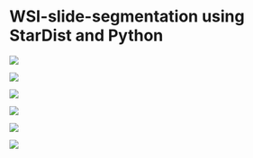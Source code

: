 # WSI-slide-segmentation using StarDist and Python

![](https://github.com/ajinkya-kulkarni/WSI-slide-segmentation/blob/main/Test_Files/1_result.png)

![](https://github.com/ajinkya-kulkarni/WSI-slide-segmentation/blob/main/Test_Files/5_result.png)

![](https://github.com/ajinkya-kulkarni/WSI-slide-segmentation/blob/main/Test_Files/8_result.png)

![](https://github.com/ajinkya-kulkarni/WSI-slide-segmentation/blob/main/Test_Files/9_result.png)

![](https://github.com/ajinkya-kulkarni/WSI-slide-segmentation/blob/main/Test_Files/10_result.png)

![](https://github.com/ajinkya-kulkarni/WSI-slide-segmentation/blob/main/Test_Files/15_result.png)
